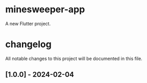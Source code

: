 # minesweeper-app
A new Flutter project.

# changelog
All notable changes to this project will be documented in this file.

## [1.0.0] - 2024-02-04
